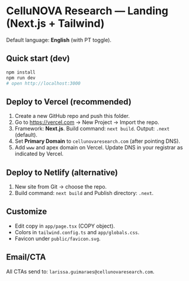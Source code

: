 # CelluNOVA Research — Landing (Next.js + Tailwind)

Default language: **English** (with PT toggle).

## Quick start (dev)
```bash
npm install
npm run dev
# open http://localhost:3000
```

## Deploy to Vercel (recommended)
1) Create a new GitHub repo and push this folder.
2) Go to https://vercel.com → New Project → Import the repo.
3) Framework: **Next.js**. Build command: `next build`. Output: `.next` (default).
4) Set **Primary Domain** to `cellunovaresearch.com` (after pointing DNS).
5) Add `www` and apex domain on Vercel. Update DNS in your registrar as indicated by Vercel.

## Deploy to Netlify (alternative)
1) New site from Git → choose the repo.
2) Build command: `next build` and Publish directory: `.next`.

## Customize
- Edit copy in `app/page.tsx` (COPY object).
- Colors in `tailwind.config.ts` and `app/globals.css`.
- Favicon under `public/favicon.svg`.

## Email/CTA
All CTAs send to: `larissa.guimaraes@cellunovaresearch.com`.
